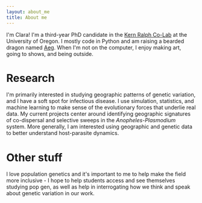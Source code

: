 ```yaml
---
layout: about_me
title: About me
---
```


I'm Clara! I'm a third-year PhD candidate in the [Kern Ralph Co-Lab](https://kr-colab.github.io/) at the University of Oregon. 
I mostly code in Python and am raising a bearded dragon named [Aeg](https://clararehmann.github.io/etc/aeg_page). When I'm not on the computer, I enjoy making art, going to shows, and being outside.

# Research
I'm primarily interested in studying geographic patterns of genetic variation, and I have a soft spot for infectious disease. 
I use simulation, statistics, and machine learning to make sense of the evolutionary forces that underlie real data.
My current projects center around identifying geographic signatures of co-dispersal and selective sweeps in the *Anopheles*-*Plasmodium* system.
More generally, I am interested using geographic and genetic data to better understand host-parasite dynamics.

# Other stuff
I love population genetics and it's important to me to help make the field more inclusive - 
I hope to help students access and see themselves studying pop gen, as well as 
help in interrogating how we think and speak about genetic variation in our work.

